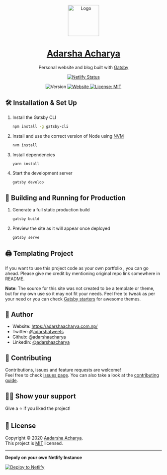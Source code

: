 <p align="center">
 <img alt="Logo" src="https://raw.githubusercontent.com/adarshaacharya/adarshaacharya.com.np/develop/static/images/logo.png?token=AL7P72DHAYWDDPDBO5M5U6C7HJKSQ" width="100" />

 <a href="http://adarshaacharya.com.np/">
	<h1 align="center">Adarsha Acharya</h1>
  </a>
</p>

<p align="center">
  Personal website and blog 
  built with <a href="https://www.gatsbyjs.org/" target="_blank">Gatsby</a>
</p>

<div align="center">

[![Netlify Status](https://api.netlify.com/api/v1/badges/2b27e3a1-ff98-455a-8136-3512a4685fad/deploy-status)](https://app.netlify.com/sites/adarshaacharya/deploys)

</div>

<p align="center">
  <img alt="Version" src="https://img.shields.io/badge/version-2.0-blue.svg?cacheSeconds=2592000" />
     <a href="http://adarshaacharya.com.np/" target="_blank">
    <img alt="Website" src="https://img.shields.io/website?down_message=offline&label=site&up_message=online&url=http%3A%2F%2Fadarshaacharya.com.np" />
  </a>
  <a href="https://github.com/adarshaacharya/adarshaacharya.com.np/blob/master/LICENSE" target="_blank">
    <img alt="License: MIT" src="https://img.shields.io/github/license/adarshaacharya/adarshaacharya.com.np" />
  </a>

</p>

## 🛠 Installation & Set Up

1. Install the Gatsby CLI

   ```sh
   npm install -g gatsby-cli
   ```

2. Install and use the correct version of Node using [NVM](https://github.com/nvm-sh/nvm)

   ```sh
   nvm install
   ```

3. Install dependencies

   ```sh
   yarn install
   ```

4. Start the development server

   ```sh
   gatsby develop
   ```

## 🚀 Building and Running for Production

1. Generate a full static production build

   ```sh
   gatsby build
   ```

1. Preview the site as it will appear once deployed

   ```sh
   gatsby serve
   ```

## 🖨️ Templating Project

If you want to use this project code as your own portfolio , you can go ahead. Please give me credit by mentioning original repo link somewhere in README.

**Note**: The source for this site was not created to be a template or theme, but for my own use so it may not fit your needs. Feel free to tweak as per your need or you can check [Gatsby starters](https://www.gatsbyjs.org/starters/) for awesome themes.

## 👤 Author

- Website: https://adarshaacharya.com.np/
- Twitter: [@adarshatweets](https://twitter.com/adarshatweets)
- Github: [@adarshaacharya](https://github.com/adarshaacharya)
- LinkedIn: [@adarshaacharya](https://linkedin.com/in/adarshaacharya)

## 🤝 Contributing

Contributions, issues and feature requests are welcome!<br />Feel free to check [issues page](https://github.com/gatsbyjs/gatsby/issues). You can also take a look at the [contributing guide](https://github.com/adarshaacharya/adarshaacharya.com.np/blob/master/CONTRIBUTING.md).

## 👏🏻 Show your support

Give a ⭐️ if you liked the project!

## 📝 License

Copyright © 2020 [Aadarsha Acharya](https://github.com/adarshaacharya).<br />
This project is [MIT](https://github.com/adarshaacharya/adarshaacharya.com.np/blob/master/LICENSE) licensed.

---

**Depoly on your own Netlify Instance**

[![Deploy to Netlify](https://www.netlify.com/img/deploy/button.svg)](https://app.netlify.com/start/deploy?repository=https://github.com/adarshaacharya/adarshaacharya.com.np)
